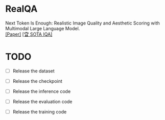 # RealQA
Next Token Is Enough: Realistic Image Quality and Aesthetic Scoring with Multimodal Large Language Model.  
[[Paper]](https://arxiv.org/pdf/2503.06141) [[🏆 SOTA IQA]](https://paperswithcode.com/sota/image-quality-assessment-on-koniq-10k)



# TODO
- [ ] Release the dataset
- [ ] Release the checkpoint
- [ ] Release the inference code
- [ ] Release the evaluation code
- [ ] Release the training code


